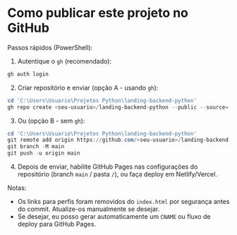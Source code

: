 # Como publicar este projeto no GitHub

Passos rápidos (PowerShell):

1) Autentique o `gh` (recomendado):

```powershell
gh auth login
```

2) Criar repositório e enviar (opção A - usando `gh`):

```powershell
cd 'C:\Users\Usuario\Projetos Python\landing-backend-python'
gh repo create <seu-usuario>/landing-backend-python --public --source=. --remote=origin --push
```

3) Ou (opção B - sem `gh`):

```powershell
cd 'C:\Users\Usuario\Projetos Python\landing-backend-python'
git remote add origin https://github.com/<seu-usuario>/landing-backend-python.git
git branch -M main
git push -u origin main
```

4) Depois de enviar, habilite GitHub Pages nas configurações do repositório (branch `main` / pasta `/`), ou faça deploy em Netlify/Vercel.

Notas:
- Os links para perfis foram removidos do `index.html` por segurança antes do commit. Atualize-os manualmente se desejar.
- Se desejar, eu posso gerar automaticamente um `CNAME` ou fluxo de deploy para GitHub Pages.

